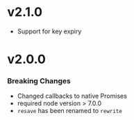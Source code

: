 # v2.1.0
* Support for key expiry

# v2.0.0
### Breaking Changes
* Changed callbacks to native Promises
* required node version > 7.0.0
* `resave` has been renamed to `rewrite`